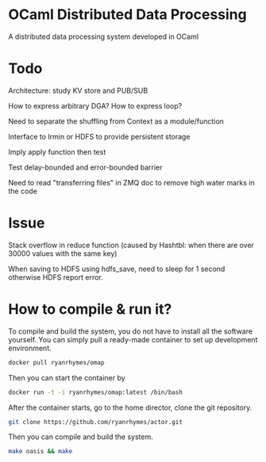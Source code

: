 # OCaml Distributed Data Processing

A distributed data processing system developed in OCaml

# Todo

Architecture: study KV store and PUB/SUB

How to express arbitrary DGA? How to express loop?

Need to separate the shuffling from Context as a module/function

Interface to Irmin or HDFS to provide persistent storage

Imply apply function then test

Test delay-bounded and error-bounded barrier

Need to read "transferring files" in ZMQ doc to remove high water marks in the code

# Issue

Stack overflow in reduce function (caused by Hashtbl: when there are over 30000 values with the same key)

When saving to HDFS using hdfs_save, need to sleep for 1 second otherwise HDFS report error.

# How to compile & run it?

To compile and build the system, you do not have to install all the software yourself. You can simply pull a ready-made container to set up development environment.

```bash
docker pull ryanrhymes/omap
```

Then you can start the container by

```bash
docker run -t -i ryanrhymes/omap:latest /bin/bash
```

After the container starts, go to the home director, clone the git repository.

```bash
git clone https://github.com/ryanrhymes/actor.git
```

Then you can compile and build the system.

```bash
make oasis && make
```

